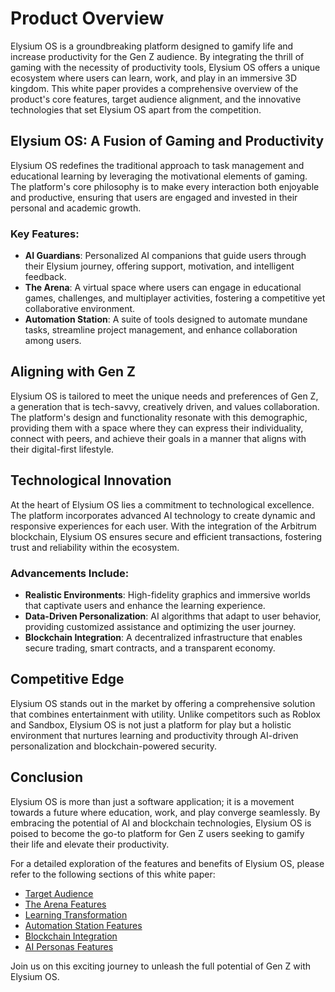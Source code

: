 # Product Overview

Elysium OS is a groundbreaking platform designed to gamify life and increase productivity for the Gen Z audience. By integrating the thrill of gaming with the necessity of productivity tools, Elysium OS offers a unique ecosystem where users can learn, work, and play in an immersive 3D kingdom. This white paper provides a comprehensive overview of the product's core features, target audience alignment, and the innovative technologies that set Elysium OS apart from the competition.

## Elysium OS: A Fusion of Gaming and Productivity

Elysium OS redefines the traditional approach to task management and educational learning by leveraging the motivational elements of gaming. The platform's core philosophy is to make every interaction both enjoyable and productive, ensuring that users are engaged and invested in their personal and academic growth.

### Key Features:

- **AI Guardians**: Personalized AI companions that guide users through their Elysium journey, offering support, motivation, and intelligent feedback.
- **The Arena**: A virtual space where users can engage in educational games, challenges, and multiplayer activities, fostering a competitive yet collaborative environment.
- **Automation Station**: A suite of tools designed to automate mundane tasks, streamline project management, and enhance collaboration among users.

## Aligning with Gen Z

Elysium OS is tailored to meet the unique needs and preferences of Gen Z, a generation that is tech-savvy, creatively driven, and values collaboration. The platform's design and functionality resonate with this demographic, providing them with a space where they can express their individuality, connect with peers, and achieve their goals in a manner that aligns with their digital-first lifestyle.

## Technological Innovation

At the heart of Elysium OS lies a commitment to technological excellence. The platform incorporates advanced AI technology to create dynamic and responsive experiences for each user. With the integration of the Arbitrum blockchain, Elysium OS ensures secure and efficient transactions, fostering trust and reliability within the ecosystem.

### Advancements Include:

- **Realistic Environments**: High-fidelity graphics and immersive worlds that captivate users and enhance the learning experience.
- **Data-Driven Personalization**: AI algorithms that adapt to user behavior, providing customized assistance and optimizing the user journey.
- **Blockchain Integration**: A decentralized infrastructure that enables secure trading, smart contracts, and a transparent economy.

## Competitive Edge

Elysium OS stands out in the market by offering a comprehensive solution that combines entertainment with utility. Unlike competitors such as Roblox and Sandbox, Elysium OS is not just a platform for play but a holistic environment that nurtures learning and productivity through AI-driven personalization and blockchain-powered security.

## Conclusion

Elysium OS is more than just a software application; it is a movement towards a future where education, work, and play converge seamlessly. By embracing the potential of AI and blockchain technologies, Elysium OS is poised to become the go-to platform for Gen Z users seeking to gamify their life and elevate their productivity.

For a detailed exploration of the features and benefits of Elysium OS, please refer to the following sections of this white paper:

- [Target Audience](whitepaper/target_audience.md)
- [The Arena Features](whitepaper/the_arena_features.md)
- [Learning Transformation](whitepaper/learning_transformation.md)
- [Automation Station Features](whitepaper/automation_station_features.md)
- [Blockchain Integration](whitepaper/blockchain_integration.md)
- [AI Personas Features](whitepaper/ai_personas_features.md)

Join us on this exciting journey to unleash the full potential of Gen Z with Elysium OS.